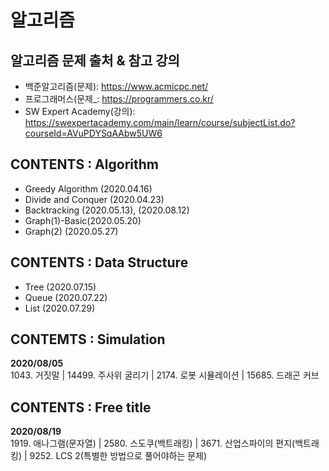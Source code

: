# 알고리즘


## 알고리즘 문제 출처 & 참고 강의
* 백준알고리즘(문제): <https://www.acmicpc.net/>
* 프로그래머스(문제_: <https://programmers.co.kr/>
* SW Expert Academy(강의): <https://swexpertacademy.com/main/learn/course/subjectList.do?courseId=AVuPDYSqAAbw5UW6>




## CONTENTS : Algorithm
* Greedy Algorithm (2020.04.16)
* Divide and Conquer (2020.04.23)
* Backtracking (2020.05.13), (2020.08.12)
* Graph(1)-Basic(2020.05.20)
* Graph(2) (2020.05.27)

## CONTENTS : Data Structure
* Tree (2020.07.15)
* Queue (2020.07.22)
* List (2020.07.29)

## CONTEMTS : Simulation
**2020/08/05**  
1043. 거짓말 | 14499. 주사위 굴리기 |  2174. 로봇 시뮬레이션 | 15685. 드래곤 커브

## CONTENTS : Free title
**2020/08/19**     
1919. 애나그램(문자열) | 2580. 스도쿠(백트래킹) | 3671. 산업스파이의 편지(백트래킹) | 9252. LCS 2(특별한 방법으로 풀어야하는 문제)
